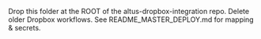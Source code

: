 Drop this folder at the ROOT of the altus-dropbox-integration repo. Delete older Dropbox workflows. See README_MASTER_DEPLOY.md for mapping & secrets.
